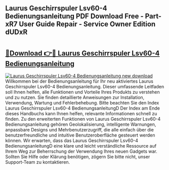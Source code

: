 ## Laurus Geschirrspuler Lsv60-4 Bedienungsanleitung PDF Download Free - Part-xR7 User Guide Repair - Service Owner Edition dUDxR

# <h2><a href="http://df3sa0k.blite.top/?on=Laurus+Geschirrspuler+Lsv60-4+Bedienungsanleitung">🔗Download 👉🔴 Laurus Geschirrspuler Lsv60-4 Bedienungsanleitung</a></h2>

[![Laurus Geschirrspuler Lsv60-4 Bedienungsanleitung new download](https://i.imgur.com/lujVjoI.png)](http://df3sa0k.blite.top/?on=Laurus+Geschirrspuler+Lsv60-4+Bedienungsanleitung)
Willkommen bei der Bedienungsanleitung für Ihr neu aktiviertes Laurus Geschirrspuler Lsv60-4 Bedienungsanleitung. Dieser umfassende Leitfaden soll Ihnen helfen, alle Funktionen und Vorteile Ihres Produkts zu verstehen und zu nutzen. Sie finden detaillierte Anweisungen zur Installation, Verwendung, Wartung und Fehlerbehebung. Bitte beachten Sie den Index Laurus Geschirrspuler Lsv60-4 BedienungsanleitungD Der Index am Ende dieses Handbuchs kann Ihnen helfen, relevante Informationen schnell zu finden. Zu den erweiterten Funktionen von Laurus Geschirrspuler Lsv60-4 Bedienungsanleitung gehören Geolokalisierung, intelligente Warnungen, anpassbare Designs und Mehrbenutzerzugriff, die alle einfach über die benutzerfreundliche und intuitive Benutzeroberfläche gesteuert werden können. Wir erwarten, dass das Laurus Geschirrspuler Lsv60-4 BedienungsanleitungD eine klare und leicht verständliche Ressource auf Ihrem Weg zur Beherrschung der Verwendung Ihres neuen Gadgets war. Sollten Sie Hilfe oder Klärung benötigen, zögern Sie bitte nicht, unser Support-Team zu kontaktieren.
